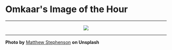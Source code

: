# Omkaar's Image of the Hour

---

<div align="center">

<a href="https://unsplash.com/photos/two-penguins-are-cuddling-among-their-flock-bypJE3Fxpaw">
  <img src="https://images.unsplash.com/photo-1746311507414-bce6f67abb44?crop=entropy&cs=tinysrgb&fit=max&fm=jpg&ixid=M3w3NjA2Nzh8MHwxfHJhbmRvbXx8fHx8fHx8fDE3NTI1ODA4MDB8&ixlib=rb-4.1.0&q=80&w=1080" style="max-width:100%; height:auto;">
</a>



</div>

---

**Photo by** [Matthew Stephenson](https://unsplash.com/@matthewryanstephenson) **on Unsplash**
